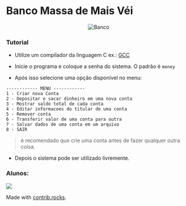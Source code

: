 # Banco Massa de Mais Véi

<div style="text-align:center">
<img alt="Banco" src="output/Sem título.jpeg"/>
</div>

### Tutorial

- Utilize um compilador da linguagem C ex.: <a href="https://gcc.gnu.org/">GCC<a>

- Inicie o programa e coloque a senha do sistema. O padrão é `money`

- Após isso selecione uma opção disponível no menu:

```
------------ MENU ------------
1 - Criar nova Conta
2 - Depositar e sacar dinheiro em uma nova conta
3 - Mostrar saldo total de cada conta
4 - Editar informacoes do titular de uma conta
5 - Remover conta
6 - Transferir valor de uma conta para outra
7 - Salvar dados de uma conta em um arquivo
8 - SAIR
```

> é recomendado que crie uma conta antes de fazer qualquer outra coisa.

- Depois o sistema pode ser utilizado livremente.

### Alunos:

<a href="https://github.com/hugo-loiola/Projeto-Final/graphs/contributors">
  <img src="https://contrib.rocks/image?repo=hugo-loiola/Projeto-Final" />
</a>

Made with [contrib.rocks](https://contrib.rocks).

